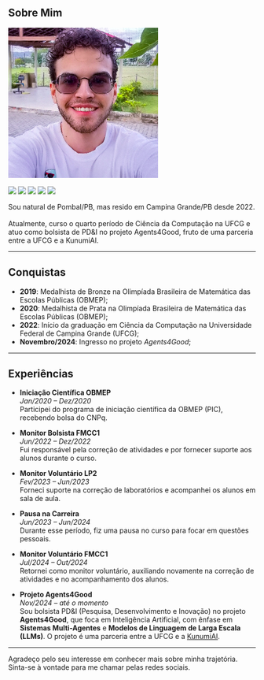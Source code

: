 ## Sobre Mim

![img-pessoal](./assets/155973507.png)

<a href="https://instagram.com/joao.pedro.angelo" target="_blank"><img src="https://img.shields.io/badge/-Instagram-c21f02?style=for-the-badge&logo=instagram&logoColor=white" target="_blank"></a>
<a href = "mailto:carneiroangelojoaopedro@gmail.com"><img src="https://img.shields.io/badge/-Gmail-%23333?style=for-the-badge&logo=gmail&logoColor=white" target="_blank"></a>
<a href="https://www.linkedin.com/in/joao-pedro-carneiro-angelo" target="_blank"><img src="https://img.shields.io/badge/-LinkedIn-%230077B5?style=for-the-badge&logo=linkedin&logoColor=white" target="_blank"></a>
<a href="https://www.github.com/joaopedroangelo" target="_blank"><img src="https://img.shields.io/badge/-Github-786966?style=for-the-badge&logo=github&logoColor=white" target="_blank"></a>
<a href="http://lattes.cnpq.br/9454094060154650" target="_blank"><img src="https://img.shields.io/badge/-Currículo Lattes-1b1968?style=for-the-badge" target="_blank"></a>

Sou natural de Pombal/PB, mas resido em Campina Grande/PB desde 2022.<br><br>
Atualmente, curso o quarto período de Ciência da Computação na UFCG e atuo como bolsista de PD&I no projeto Agents4Good,
fruto de uma parceria entre a UFCG e a KunumiAI.<br>

---

## Conquistas

- **2019**: Medalhista de Bronze na Olimpíada Brasileira de Matemática das Escolas Públicas (OBMEP);
- **2020**: Medalhista de Prata na Olimpíada Brasileira de Matemática das Escolas Públicas (OBMEP);
- **2022**: Início da graduação em Ciência da Computação na Universidade Federal de Campina Grande (UFCG);
- **Novembro/2024**: Ingresso no projeto *Agents4Good*;

---

## Experiências

- **Iniciação Científica OBMEP**  
  *Jan/2020 – Dez/2020*  
  Participei do programa de iniciação científica da OBMEP (PIC), recebendo bolsa do CNPq.

- **Monitor Bolsista FMCC1**  
  *Jun/2022 – Dez/2022*  
  Fui responsável pela correção de atividades e por fornecer suporte aos alunos durante o curso.

- **Monitor Voluntário LP2**  
  *Fev/2023 – Jun/2023*  
  Forneci suporte na correção de laboratórios e acompanhei os alunos em sala de aula.

- **Pausa na Carreira**  
  *Jun/2023 – Jun/2024*  
  Durante esse período, fiz uma pausa no curso para focar em questões pessoais.

- **Monitor Voluntário FMCC1**  
  *Jul/2024 – Out/2024*  
  Retornei como monitor voluntário, auxiliando novamente na correção de atividades e no acompanhamento dos alunos.

- **Projeto Agents4Good**  
  *Nov/2024 – até o momento*  
  Sou bolsista PD&I (Pesquisa, Desenvolvimento e Inovação) no projeto **Agents4Good**, que foca em Inteligência Artificial, com ênfase em **Sistemas Multi-Agentes** e **Modelos de Linguagem de Larga Escala (LLMs)**. O projeto é uma parceria entre a UFCG e a [KunumiAI](https://www.kunumi.com/).

---

Agradeço pelo seu interesse em conhecer mais sobre minha trajetória. Sinta-se à vontade para me chamar pelas redes sociais.

